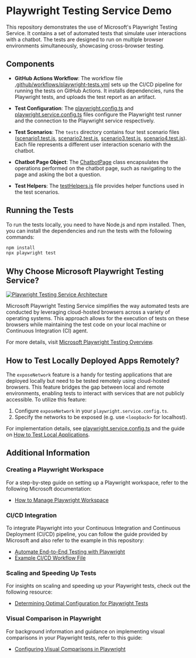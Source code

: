 # Playwright Testing Service Demo
This repository demonstrates the use of Microsoft's Playwright Testing Service. It contains a set of automated tests that simulate user interactions with a chatbot. The tests are designed to run on multiple browser environments simultaneously, showcasing cross-browser testing.

## Components

- **GitHub Actions Workflow**: The workflow file [.github/workflows/playwright-tests.yml](.github/workflows/playwright-tests.yml) sets up the CI/CD pipeline for running the tests on GitHub Actions. It installs dependencies, runs the Playwright tests, and uploads the test report as an artifact.

- **Test Configuration**: The [playwright.config.ts](playwright.config.ts) and [playwright.service.config.ts](playwright.service.config.ts) files configure the Playwright test runner and the connection to the Playwright service respectively.

- **Test Scenarios**: The `tests` directory contains four test scenario files ([scenario1.test.js](tests/scenario1.test.js), [scenario2.test.js](tests/scenario2.test.js), [scenario3.test.js](tests/scenario3.test.js), [scenario4.test.js](tests/scenario4.test.js)). Each file represents a different user interaction scenario with the chatbot.

- **Chatbot Page Object**: The [ChatbotPage](tests/pages/ChatbotPage.js) class encapsulates the operations performed on the chatbot page, such as navigating to the page and asking the bot a question.

- **Test Helpers**: The [testHelpers.js](tests/testHelpers.js) file provides helper functions used in the test scenarios.

## Running the Tests
To run the tests locally, you need to have Node.js and npm installed. Then, you can install the dependencies and run the tests with the following commands:

```bash
npm install
npx playwright test
```


## Why Choose Microsoft Playwright Testing Service?

[![Playwright Testing Service Architecture](https://learn.microsoft.com/en-gb/azure/playwright-testing/media/overview-what-is-microsoft-playwright-testing/playwright-testing-architecture-overview.png)](https://learn.microsoft.com/en-gb/azure/playwright-testing/media/overview-what-is-microsoft-playwright-testing/playwright-testing-architecture-overview.png)

Microsoft Playwright Testing Service simplifies the way automated tests are conducted by leveraging cloud-hosted browsers across a variety of operating systems. This approach allows for the execution of tests on these browsers while maintaining the test code on your local machine or Continuous Integration (CI) agent.

For more details, visit [Microsoft Playwright Testing Overview](https://learn.microsoft.com/en-gb/azure/playwright-testing/overview-what-is-microsoft-playwright-testing).

## How to Test Locally Deployed Apps Remotely?

The `exposeNetwork` feature is a handy for testing applications that are deployed locally but need to be tested remotely using cloud-hosted browsers. This feature bridges the gap between local and remote environments, enabling tests to interact with services that are not publicly accessible. To utilize this feature:

1. Configure `exposeNetwork` in your `playwright.service.config.ts`.
2. Specify the networks to be exposed (e.g. use `<loopback>` for localhost).

For implementation details, see  [playwright.service.config.ts](https://github.com/aymenfurter/playwright-testing-service-demo/blob/main/playwright.service.config.ts) and the guide on [How to Test Local Applications](https://learn.microsoft.com/en-gb/azure/playwright-testing/how-to-test-local-applications).

## Additional Information

### Creating a Playwright Workspace
For a step-by-step guide on setting up a Playwright workspace, refer to the following Microsoft documentation:
- [How to Manage Playwright Workspace](https://learn.microsoft.com/en-gb/azure/playwright-testing/how-to-manage-playwright-workspace?tabs=portal#create-a-workspace)

### CI/CD Integration
To integrate Playwright into your Continuous Integration and Continuous Deployment (CI/CD) pipeline, you can follow the guide provided by Microsoft and also refer to the example in this repository:
- [Automate End-to-End Testing with Playwright](https://learn.microsoft.com/en-gb/azure/playwright-testing/quickstart-automate-end-to-end-testing?tabs=github)
- [Example CI/CD Workflow File](https://github.com/aymenfurter/playwright-testing-service-demo/blob/main/.github/workflows/playwright-tests.yml)

### Scaling and Speeding Up Tests
For insights on scaling and speeding up your Playwright tests, check out the following resource:
- [Determining Optimal Configuration for Playwright Tests](https://learn.microsoft.com/en-gb/azure/playwright-testing/concept-determine-optimal-configuration#factors-that-influence-completion-time)

### Visual Comparison in Playwright
For background information and guidance on implementing visual comparisons in your Playwright tests, refer to this guide:
- [Configuring Visual Comparisons in Playwright](https://learn.microsoft.com/en-gb/azure/playwright-testing/how-to-configure-visual-comparisons)


